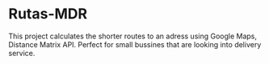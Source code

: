 # Rutas-MDR
This project calculates the shorter routes to an adress using Google Maps, Distance Matrix API. Perfect for small bussines that are looking into delivery service.
